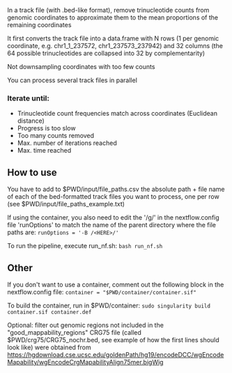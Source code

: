 In a track file (with .bed-like format), remove trinucleotide counts from genomic coordinates to approximate them to the mean proportions of the remaining coordinates

It first converts the track file into a data.frame with N rows (1 per genomic coordinate, e.g. chr1_1_237572, chr1_237573_237942) and 32 columns (the 64 possible trinucleotides are collapsed into 32 by complementarity)

Not downsampling coordinates with too few counts

You can process several track files in parallel

### Iterate until:

- Trinucleotide count frequencies match across coordinates (Euclidean distance)
- Progress is too slow
- Too many counts removed
- Max. number of iterations reached
- Max. time reached

## How to use

You have to add to $PWD/input/file_paths.csv the absolute path + file name of each of the bed-formatted track files you want to process, one per row (see $PWD/input/file_paths_example.txt)

If using the container, you also need to edit the '/g/' in the nextflow.config file 'runOptions' to match the name of the parent directory where the file paths are: `runOptions = '-B /<HERE>/'`


To run the pipeline, execute run_nf.sh:
`bash run_nf.sh`

## Other

If you don't want to use a container, comment out the following block in the nextflow.config file: `container = "$PWD/container/container.sif"`

To build the container, run in $PWD/container: 
`sudo singularity build container.sif container.def`

Optional: filter out genomic regions not included in the "good_mappability_regions" CRG75 file (called $PWD/crg75/CRG75_nochr.bed, see example of how the first lines should look like) were obtained from https://hgdownload.cse.ucsc.edu/goldenPath/hg19/encodeDCC/wgEncodeMapability/wgEncodeCrgMapabilityAlign75mer.bigWig
